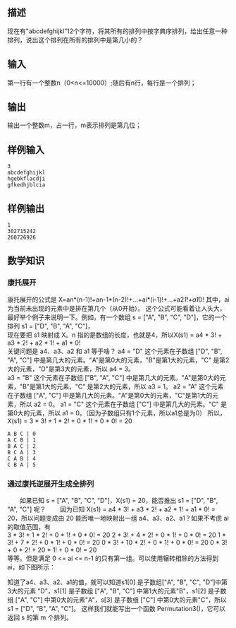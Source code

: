 ## 描述
现在有"abcdefghijkl”12个字符，将其所有的排列中按字典序排列，给出任意一种排列，说出这个排列在所有的排列中是第几小的？
## 输入
第一行有一个整数n（0<n<=10000）;随后有n行，每行是一个排列；
## 输出
输出一个整数m，占一行，m表示排列是第几位；
## 样例输入
```
3
abcdefghijkl
hgebkflacdji
gfkedhjblcia
```
## 样例输出
```
1
302715242
260726926
```
## 数学知识
### 康托展开

  康托展开的公式是 X=an*(n-1)!+an-1*(n-2)!+...+ai*(i-1)!+...+a2*1!+a1*0! 其中，ai为当前未出现的元素中是排在第几个（从0开始）。
  这个公式可能看着让人头大，最好举个例子来说明一下。例如，有一个数组 s = ["A", "B", "C", "D"]，它的一个排列 s1 = ["D", "B", "A", "C"]，  
现在要把 s1 映射成 X。n 指的是数组的长度，也就是4，所以X(s1) = a4 * 3! + a3 * 2! + a2 * 1! + a1 * 0!  
关键问题是 a4、a3、a2 和 a1 等于啥？
a4 = "D" 这个元素在子数组 ["D", "B", "A", "C"] 中是第几大的元素。"A"是第0大的元素，"B"是第1大的元素，"C" 是第2大的元素，"D"是第3大的元素，所以 a4 = 3。  
a3 = "B" 这个元素在子数组 ["B", "A", "C"] 中是第几大的元素。"A"是第0大的元素，"B"是第1大的元素，"C" 是第2大的元素，所以 a3 = 1。
a2 = "A" 这个元素在子数组 ["A", "C"] 中是第几大的元素。"A"是第0大的元素，"C"是第1大的元素，所以 a2 = 0。
a1 = "C" 这个元素在子数组 ["C"] 中是第几大的元素。"C" 是第0大的元素，所以 a1 = 0。（因为子数组只有1个元素，所以a1总是为0）
所以，X(s1) = 3 * 3! + 1 * 2! + 0 * 1! + 0 * 0! = 20
```
A B C | 0
A C B | 1
B A C | 2
B C A | 3
C A B | 4
C B A | 5
```

### 通过康托逆展开生成全排列

　　如果已知 s = ["A", "B", "C", "D"]，X(s1) = 20，能否推出 s1 = ["D", "B", "A", "C"] 呢？
　　因为已知 X(s1) = a4 * 3! + a3 * 2! + a2 * 1! + a1 * 0! = 20，所以问题变成由 20 能否唯一地映射出一组 a4、a3、a2、a1？如果不考虑 ai 的取值范围，有  
3 * 3! + 1 * 2! + 0 * 1! + 0 * 0! = 20
2 * 3! + 4 * 2! + 0 * 1! + 0 * 0! = 20
1 * 3! + 7 * 2! + 0 * 1! + 0 * 0! = 20
0 * 3! + 10 * 2! + 0 * 1! + 0 * 0! = 20
0 * 3! + 0 * 2! + 20 * 1! + 0 * 0! = 20  
等等。但是满足 0 <= ai <= n-1 的只有第一组。可以使用辗转相除的方法得到 ai，如下图所示：


知道了a4、a3、a2、a1的值，就可以知道s1[0] 是子数组["A", "B", "C", "D"]中第3大的元素 "D"，s1[1] 是子数组 ["A", "B", "C"] 中第1大的元素"B"，s1[2] 是子数组 ["A", "C"] 中第0大的元素"A"，s[3] 是子数组 ["C"] 中第0大的元素"C"，所以s1 = ["D", "B", "A", "C"]。
这样我们就能写出一个函数 Permutation3()，它可以返回  s 的第 m 个排列。
